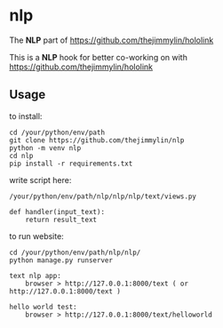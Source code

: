 # nlp

The **NLP** part of https://github.com/thejimmylin/hololink

This is a **NLP** hook for better co-working on with https://github.com/thejimmylin/hololink

## Usage

to install:

    cd /your/python/env/path
    git clone https://github.com/thejimmylin/nlp
    python -m venv nlp
    cd nlp
    pip install -r requirements.txt

write script here:

    /your/python/env/path/nlp/nlp/nlp/text/views.py

    def handler(input_text):
        return result_text


to run website:

    cd /your/python/env/path/nlp/nlp/
    python manage.py runserver

    text nlp app:
        browser > http://127.0.0.1:8000/text ( or http://127.0.0.1:8000/text )

    hello world test:
        browser > http://127.0.0.1:8000/text/helloworld
